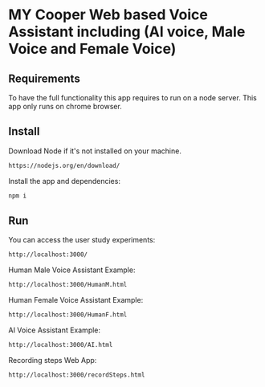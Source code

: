 # MY Cooper Web based Voice Assistant including (AI voice, Male Voice and Female Voice)

## Requirements
To have the full functionality this app requires to run on a node server.
This app only runs on chrome browser.

## Install
Download Node if it's not installed on your machine.

```bash
https://nodejs.org/en/download/
```
Install the app and dependencies:

```bash
npm i
```

## Run
You can access the user study experiments:

```bash
http://localhost:3000/
```

Human Male Voice Assistant Example: 

```bash
http://localhost:3000/HumanM.html
```

Human Female Voice Assistant Example: 

```bash
http://localhost:3000/HumanF.html
```

AI Voice Assistant Example: 

```bash
http://localhost:3000/AI.html
```

Recording steps Web App:

```bash
http://localhost:3000/recordSteps.html
```



